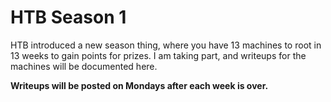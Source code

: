 # HTB Season 1

HTB introduced a new season thing, where you have 13 machines to root in 13 weeks to gain points for prizes. I am taking part, and writeups for the machines will be documented here.

**Writeups will be posted on Mondays after each week is over.**&#x20;

